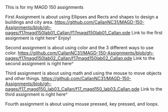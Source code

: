 This is for my MAGD 150 assignments

First Assignment is about using Ellipses and Rects and shapes to design a buildings and city area.
https://github.com/CallanNC31/MAGD-150-Assignments/blob/gh-pages/f17magd150lab01_Callan/f17magd150lab01_Callan.pde
Link to the first assignment is right here^ Enjoy!

Second assignment is about using color and the 3 different ways to use color.
https://github.com/CallanNC31/MAGD-150-Assignments/blob/gh-pages/f17magd150lab02_Callan/f17magd150lab02_Callan.pde
Link to the second assignment is right here^

Third assignment is about using math and using the mouse to move objects and other things.
https://github.com/CallanNC31/MAGD-150-Assignments/blob/gh-pages/f17_magd150_lab03_Callan/f17_magd150_lab03_Callan.pde
Link to the third assignment is right here^

Fourth assignment is about using mouse pressed, key pressed, and loops.

